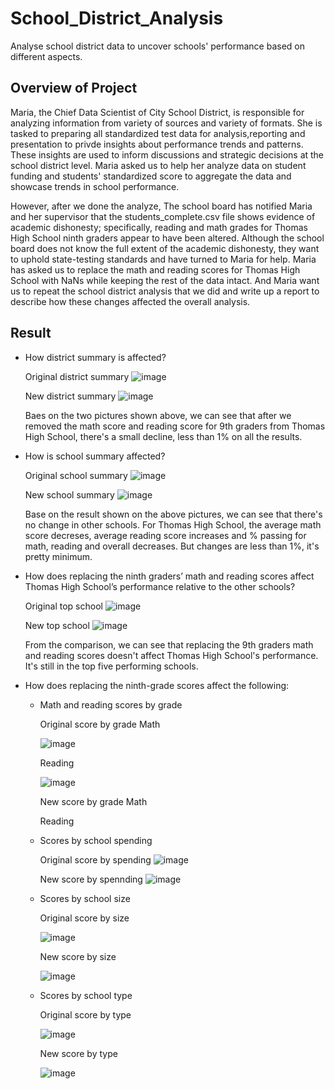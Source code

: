 # School_District_Analysis
Analyse school district data to uncover schools' performance based on different aspects.
## Overview of Project
Maria, the Chief Data Scientist of City School District, is responsible for analyzing information from variety of sources and variety of formats. She is tasked to preparing all standardized test data for analysis,reporting and presentation to privde insights about performance trends and patterns. These insights are used to inform discussions and strategic decisions at the school district level. Maria asked us to help her analyze data on student funding and students' standardized score to aggregate the data and showcase trends in school performance.

However, after we done the analyze, The school board has notified Maria and her supervisor that the students_complete.csv file shows evidence of academic dishonesty; specifically, reading and math grades for Thomas High School ninth graders appear to have been altered. Although the school board does not know the full extent of the academic dishonesty, they want to uphold state-testing standards and have turned to Maria for help. Maria has asked us to replace the math and reading scores for Thomas High School with NaNs while keeping the rest of the data intact. And Maria want us to repeat the school district analysis that we did and write up a report to describe how these changes affected the overall analysis.
## Result
   - How district summary is affected?
      
      Original district summary
      ![image](https://user-images.githubusercontent.com/108709071/181670606-a6420b49-75f5-48df-91f0-bbb2a987d9e1.png)
      
      New district summary
      ![image](https://user-images.githubusercontent.com/108709071/181670746-b301af6a-c68d-45d5-b8ed-b20cbb05d268.png)

      Baes on the two pictures shown above, we can see that after we removed the math score and reading score for 9th graders from Thomas High School, there's a small decline, less than 1% on all the results.
      
   - How is school summary affected?
   
      Original school summary
      ![image](https://user-images.githubusercontent.com/108709071/181675369-b1526b4a-43ac-479a-b92e-616a9996ab51.png)

      New school summary
      ![image](https://user-images.githubusercontent.com/108709071/181674182-3158ebad-0284-4a0e-ad04-041bd32e0b49.png)
      
      Base on the result shown on the above pictures, we can see that there's no change in other schools. For Thomas High School, the average math score decreses, average reading score increases and % passing for math, reading and overall decreases. But changes are less than 1%, it's pretty minimum.

   - How does replacing the ninth graders’ math and reading scores affect Thomas High School’s performance relative to the other schools?
   
      Original top school
      ![image](https://user-images.githubusercontent.com/108709071/181676224-d0026837-8fe3-4ec4-965b-42f1f19dcaf1.png)

      New top school
      ![image](https://user-images.githubusercontent.com/108709071/181676312-fedb2679-48ba-4871-bfb3-21741e256881.png)

      From the comparison, we can see that replacing the 9th graders math and reading scores doesn't affect Thomas High School's performance. It's still in the top five performing schools.
      
   - How does replacing the ninth-grade scores affect the following:
      - Math and reading scores by grade
      
         Original score by grade
         Math
         
         ![image](https://user-images.githubusercontent.com/108709071/181679281-c32b96fa-4f16-4d77-9ef7-e48e6364e04f.png)

         Reading
         
         ![image](https://user-images.githubusercontent.com/108709071/181679356-95ab103d-b6dc-4565-92b8-ab266c7c2dd8.png)

         
         New score by grade
         Math
         
         Reading
      - Scores by school spending
                
         Original score by spending
         ![image](https://user-images.githubusercontent.com/108709071/181678372-d4218d3a-932e-48cb-9212-46b1a86752c7.png)

         New score by spennding
         ![image](https://user-images.githubusercontent.com/108709071/181678526-29d30200-66b1-4150-bd14-bcb178a4e233.png)

      - Scores by school size
         
         Original score by size
         
         ![image](https://user-images.githubusercontent.com/108709071/181678727-16deb23f-b389-4a22-87d0-2c9f04ba5f68.png)

         New score by size
         
         ![image](https://user-images.githubusercontent.com/108709071/181678692-f11eeb70-faae-436f-9a2a-a60ec48014f2.png)

      - Scores by school type
      
         Original score by type
         
         ![image](https://user-images.githubusercontent.com/108709071/181679010-cdf2e59a-457b-4cd6-afc0-06355883813b.png)

         
         New score by type
         
         ![image](https://user-images.githubusercontent.com/108709071/181679047-6a4b4e8d-26fb-4aad-80e0-94d86409b55d.png)
